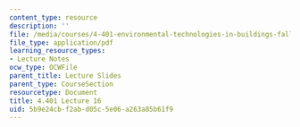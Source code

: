 ```yaml
---
content_type: resource
description: ''
file: /media/courses/4-401-environmental-technologies-in-buildings-fall-2018/5b9e24cbf2abd05c5e06a263a85b61f9_MIT4_401F18_lec16.pdf
file_type: application/pdf
learning_resource_types:
- Lecture Notes
ocw_type: OCWFile
parent_title: Lecture Slides
parent_type: CourseSection
resourcetype: Document
title: 4.401 Lecture 16
uid: 5b9e24cb-f2ab-d05c-5e06-a263a85b61f9
---
```

